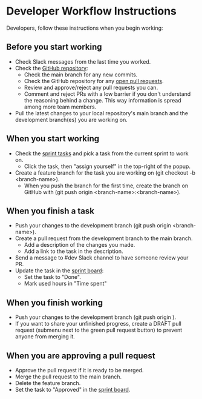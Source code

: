 # Developer Workflow Instructions

Developers, follow these instructions when you begin working:

## Before you start working
* Check Slack messages from the last time you worked.
* Check the [GitHub repository](https://github.com/Ohtuilmo/ohtuilmo):
    - Check the main branch for any new commits.
    - Check the GitHub repository for any [open pull requests](https://github.com/Ohtuilmo/ohtuilmo/pulls).
    - Review and approve/reject any pull requests you can.
    - Comment and reject PRs with a low barrier if you don't understand the reasoning behind a change. This way information is spread among more team members.
* Pull the latest changes to your local repository's main branch and the development branch(es) you are working on.

## When you start working
* Check the [sprint tasks](https://github.com/orgs/Ohtuilmo/projects/1/views/9) and pick a task from the current sprint to work on.
    - Click the task, then "assign yourself" in the top-right of the popup.
* Create a feature branch for the task you are working on (git checkout -b \<branch-name\>).
    - When you push the branch for the first time, create the branch on GitHub with (git push origin \<branch-name>\:\<branch-name\>).

## When you finish a task
* Push your changes to the development branch (git push origin \<branch-name\>).
* Create a pull request from the development branch to the main branch.
    - Add a description of the changes you made.
    - Add a link to the task in the description.
* Send a message to #dev Slack channel to have someone review your PR.
* Update the task in the [sprint board](https://github.com/orgs/Ohtuilmo/projects/1/views/9):
    - Set the task to "Done".
    - Mark used hours in "Time spent"

## When you finish working
* Push your changes to the development branch (git push origin <branch-name>).
* If you want to share your unfinished progress, create a DRAFT pull request (submenu next to the green pull request button) to prevent anyone from merging it.

## When you are approving a pull request
* Approve the pull request if it is ready to be merged.
* Merge the pull request to the main branch.
* Delete the feature branch.
* Set the task to "Approved" in the [sprint board](https://github.com/orgs/Ohtuilmo/projects/1/views/9).
